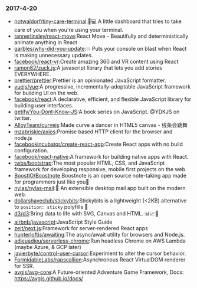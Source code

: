 ### 2017-4-20 
* [notwaldorf/tiny-care-terminal](https://github.com//notwaldorf/tiny-care-terminal):💖💻 A little dashboard that tries to take care of you when you're using your terminal. 
* [tannerlinsley/react-move](https://github.com//tannerlinsley/react-move):React Move - Beautifully and deterministically animate anything in React 
* [garbles/why-did-you-update](https://github.com//garbles/why-did-you-update):💥 Puts your console on blast when React is making unnecessary updates. 
* [facebook/react-vr](https://github.com//facebook/react-vr):Create amazing 360 and VR content using React 
* [ramon82/zuck.js](https://github.com//ramon82/zuck.js):A javascript library that lets you add stories EVERYWHERE. 
* [prettier/prettier](https://github.com//prettier/prettier):Prettier is an opinionated JavaScript formatter. 
* [vuejs/vue](https://github.com//vuejs/vue):A progressive, incrementally-adoptable JavaScript framework for building UI on the web. 
* [facebook/react](https://github.com//facebook/react):A declarative, efficient, and flexible JavaScript library for building user interfaces. 
* [getify/You-Dont-Know-JS](https://github.com//getify/You-Dont-Know-JS):A book series on JavaScript. @YDKJS on twitter. 
* [AlloyTeam/curvejs](https://github.com//AlloyTeam/curvejs):Made curve a dancer in HTML5 canvas - 线条会跳舞 
* [mzabriskie/axios](https://github.com//mzabriskie/axios):Promise based HTTP client for the browser and node.js 
* [facebookincubator/create-react-app](https://github.com//facebookincubator/create-react-app):Create React apps with no build configuration. 
* [facebook/react-native](https://github.com//facebook/react-native):A framework for building native apps with React. 
* [twbs/bootstrap](https://github.com//twbs/bootstrap):The most popular HTML, CSS, and JavaScript framework for developing responsive, mobile first projects on the web. 
* [BoostIO/Boostnote](https://github.com//BoostIO/Boostnote):Boostnote is an open source note-taking app made for programmers just like you🚀 
* [nylas/nylas-mail](https://github.com//nylas/nylas-mail):💌 An extensible desktop mail app built on the modern web. 
* [dollarshaveclub/stickybits](https://github.com//dollarshaveclub/stickybits):Stickybits is a lightweight (<2KB) alternative to `position: sticky` polyfills 🍬 
* [d3/d3](https://github.com//d3/d3):Bring data to life with SVG, Canvas and HTML. 📊📈🎉 
* [airbnb/javascript](https://github.com//airbnb/javascript):JavaScript Style Guide 
* [zeit/next.js](https://github.com//zeit/next.js):Framework for server-rendered React apps 
* [hunterloftis/awaiting](https://github.com//hunterloftis/awaiting):The async/await utility for browsers and Node.js. 
* [adieuadieu/serverless-chrome](https://github.com//adieuadieu/serverless-chrome):Run headless Chrome on AWS Lambda (maybe Azure, & GCP later) 
* [javierbyte/control-user-cursor](https://github.com//javierbyte/control-user-cursor):Experiment to alter the cursor behavior. 
* [FormidableLabs/rapscallion](https://github.com//FormidableLabs/rapscallion):Asynchronous React VirtualDOM renderer for SSR. 
* [avgjs/avg-core](https://github.com//avgjs/avg-core):A Future-oriented Adventure Game Framework, Docs: https://avgjs.github.io/docs/ 
